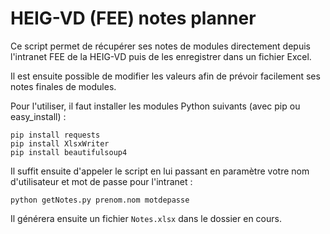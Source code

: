 # HEIG-VD (FEE) notes planner

Ce script permet de récupérer ses notes de modules directement depuis l'intranet FEE de la HEIG-VD puis de les enregistrer dans un fichier Excel.

Il est ensuite possible de modifier les valeurs afin de prévoir facilement ses notes finales de modules.

Pour l'utiliser, il faut installer les modules Python suivants (avec pip ou easy_install) :

```shell
pip install requests
pip install XlsxWriter
pip install beautifulsoup4
```

Il suffit ensuite d'appeler le script en lui passant en paramètre votre nom d'utilisateur et mot de passe pour l'intranet :

```shell
python getNotes.py prenom.nom motdepasse
```

Il générera ensuite un fichier `Notes.xlsx` dans le dossier en cours.